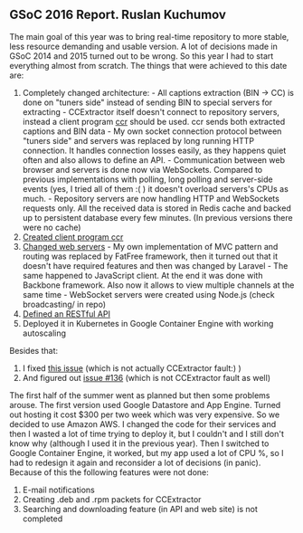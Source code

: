 
## GSoC 2016 Report. Ruslan Kuchumov

The main goal of this year was to bring real-time repository to more stable, less resource demanding and usable version. A lot of decisions made in GSoC 2014 and 2015 turned out to be wrong. So this year I had to start everything almost from scratch. The things that were achieved to this date are:
 1.  Completely changed architecture:
    - All captions extraction (BIN -> CC) is done on "tuners side" instead of sending BIN to special servers for extracting 
    - CCExtractor itself doesn't connect to repository servers, instead a client program [ccr](https://github.com/rkuchumov/ccr-client) should be used. ccr sends both extracted captions and BIN data
    - My own socket connection protocol between "tuners side" and servers was replaced by long running HTTP connection. It handles connection losses easily, as they happens quiet often and also allows to define an API.
    - Communication between web browser and servers is done now via WebSockets. Compared to previous implementations with polling, long polling and server-side events (yes, I tried all of them :( ) it doesn't overload servers's CPUs as much. 
    - Repository servers are now handling HTTP and WebSockets requests only. All the received data is stored in Redis cache and backed up to persistent database every few minutes. (In previous versions there were no cache)
 2.  [ Created client program ccr](https://github.com/rkuchumov/ccr-client)
 3.  [ Changed web servers](https://github.com/rkuchumov/ccr-server)
    - My own implementation of MVC pattern and routing was replaced by FatFree framework, then it turned out that it doesn't have required features and then was changed by Laravel
    - The same happened to JavaScript client. At the end it was done with Backbone framework. Also now it allows to view multiple channels at the same time
    - WebSocket servers were created using Node.js (check broadcasting/ in repo)
 4.  [ Defined an RESTful API](https://github.com/rkuchumov/ccr-server)
 5.  Deployed it in Kubernetes in Google Container Engine with working autoscaling

Besides that:
 1.  I fixed [this issue](https://github.com/CCExtractor/ccextractor/issues/259) (which is not actually CCExtractor fault:) )
 2.  And figured out [issue #136](https://github.com/CCExtractor/ccextractor/issues/136) (which is not CCExtractor fault as well)

The first half of the summer went as planned but then some problems arouse. The first version used Google Datastore and App Engine. Turned out hosting it cost $300 per two week which was very expensive. So we decided to use Amazon AWS. I changed the code for their services and then I wasted a lot of time trying to deploy it, but I couldn't and I still don't know why (although I used it in the previous year). Then I switched to Google Container Engine, it worked, but my app used a lot of CPU %, so I had to redesign it again and reconsider a lot of decisions (in panic). Because of this the following features were not done:
 1.  E-mail notifications
 2.  Creating .deb and .rpm packets for CCExtractor 
 3.  Searching and downloading feature (in API and web site) is not completed

